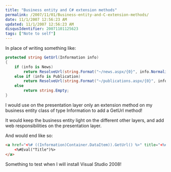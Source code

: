 ```yaml
---
title: "Business entity and C# extension methods"
permalink: /2007/11/01/Business-entity-and-C-extension-methods/
date: 11/1/2007 12:56:23 AM
updated: 11/1/2007 12:56:23 AM
disqusIdentifier: 20071101125623
tags: ["Note to self"]
---
```

In place of writing something like:

```csharp
protected string GetUrl(Information info)
{
    if (info is News)
        return ResolveUrl(string.Format("~/news.aspx/{0}", info.NormalizedTitle));
    else if (info is Publication)
        return ResolveUrl(string.Format("~/publications.aspx/{0}", info.NormalizedTitle));
    else
        return string.Empty;
}
```

<!-- more -->

I would use on the presentation layer only an extension method on my business entity class of type Information to add a GetUrl method!

It would keep the business entity light on the different other layers, and add web responsibilities on the presentation layer.

And would end like so:

```html
<a href="<%# ((Information)Container.DataItem)).GetUrl() %>" title="<%#Eval("Title")%>">
    <%#Eval("Title")%>
</a>
```

Something to test when I will install Visual Studio 2008!
